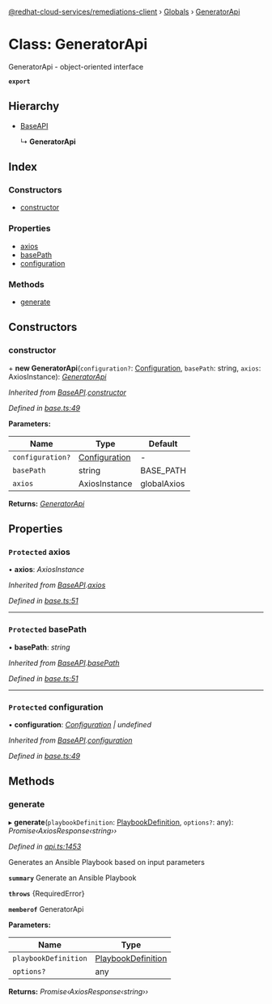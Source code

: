 [@redhat-cloud-services/remediations-client](../README.md) › [Globals](../globals.md) › [GeneratorApi](generatorapi.md)

# Class: GeneratorApi

GeneratorApi - object-oriented interface

**`export`** 

## Hierarchy

* [BaseAPI](baseapi.md)

  ↳ **GeneratorApi**

## Index

### Constructors

* [constructor](generatorapi.md#constructor)

### Properties

* [axios](generatorapi.md#protected-axios)
* [basePath](generatorapi.md#protected-basepath)
* [configuration](generatorapi.md#protected-configuration)

### Methods

* [generate](generatorapi.md#generate)

## Constructors

###  constructor

\+ **new GeneratorApi**(`configuration?`: [Configuration](configuration.md), `basePath`: string, `axios`: AxiosInstance): *[GeneratorApi](generatorapi.md)*

*Inherited from [BaseAPI](baseapi.md).[constructor](baseapi.md#constructor)*

*Defined in [base.ts:49](https://github.com/RedHatInsights/javascript-clients/blob/master/packages/remediations/base.ts#L49)*

**Parameters:**

Name | Type | Default |
------ | ------ | ------ |
`configuration?` | [Configuration](configuration.md) | - |
`basePath` | string | BASE_PATH |
`axios` | AxiosInstance | globalAxios |

**Returns:** *[GeneratorApi](generatorapi.md)*

## Properties

### `Protected` axios

• **axios**: *AxiosInstance*

*Inherited from [BaseAPI](baseapi.md).[axios](baseapi.md#protected-axios)*

*Defined in [base.ts:51](https://github.com/RedHatInsights/javascript-clients/blob/master/packages/remediations/base.ts#L51)*

___

### `Protected` basePath

• **basePath**: *string*

*Inherited from [BaseAPI](baseapi.md).[basePath](baseapi.md#protected-basepath)*

*Defined in [base.ts:51](https://github.com/RedHatInsights/javascript-clients/blob/master/packages/remediations/base.ts#L51)*

___

### `Protected` configuration

• **configuration**: *[Configuration](configuration.md) | undefined*

*Inherited from [BaseAPI](baseapi.md).[configuration](baseapi.md#protected-configuration)*

*Defined in [base.ts:49](https://github.com/RedHatInsights/javascript-clients/blob/master/packages/remediations/base.ts#L49)*

## Methods

###  generate

▸ **generate**(`playbookDefinition`: [PlaybookDefinition](../interfaces/playbookdefinition.md), `options?`: any): *Promise‹AxiosResponse‹string››*

*Defined in [api.ts:1453](https://github.com/RedHatInsights/javascript-clients/blob/master/packages/remediations/api.ts#L1453)*

Generates an Ansible Playbook based on input parameters

**`summary`** Generate an Ansible Playbook

**`throws`** {RequiredError}

**`memberof`** GeneratorApi

**Parameters:**

Name | Type |
------ | ------ |
`playbookDefinition` | [PlaybookDefinition](../interfaces/playbookdefinition.md) |
`options?` | any |

**Returns:** *Promise‹AxiosResponse‹string››*
